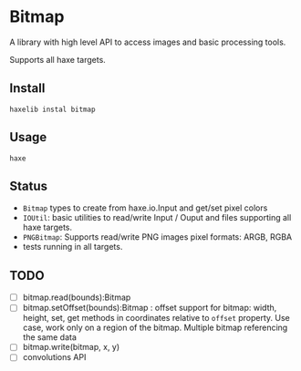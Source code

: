 # Bitmap

A library with high level API to access images and basic processing tools.

Supports all haxe targets.

## Install

```
haxelib instal bitmap
```

## Usage

```
haxe
```

## Status

 * `Bitmap` types to create from haxe.io.Input and get/set pixel colors
 * `IOUtil`: basic utilities to read/write Input / Ouput and files supporting all haxe targets.
 * `PNGBitmap`: Supports read/write PNG images pixel formats: ARGB, RGBA
 * tests running in all targets.

## TODO

- [ ] bitmap.read(bounds):Bitmap
- [ ] bitmap.setOffset(bounds):Bitmap : offset support for bitmap: width, height, set, get methods in coordinates relative to `offset` property. Use case, work only on a region of the bitmap. Multiple bitmap referencing the same data
- [ ] bitmap.write(bitmap, x, y)
- [ ] convolutions API